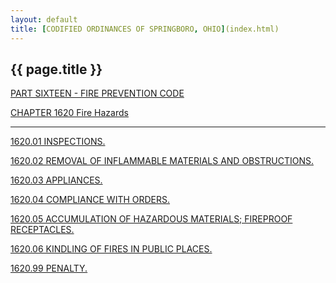 ```yaml
---
layout: default 
title: [CODIFIED ORDINANCES OF SPRINGBORO, OHIO](index.html) 
---
```


{{ page.title }}
----------------

[PART SIXTEEN - FIRE PREVENTION CODE](5a09a412.html)

[CHAPTER 1620 Fire Hazards](5af3a412.html)

---

[1620.01 INSPECTIONS.](5b06a412.html)

[1620.02 REMOVAL OF INFLAMMABLE MATERIALS AND
OBSTRUCTIONS.](5b0aa412.html)

[1620.03 APPLIANCES.](5b0da412.html)

[1620.04 COMPLIANCE WITH ORDERS.](5b11a412.html)

[1620.05 ACCUMULATION OF HAZARDOUS MATERIALS; FIREPROOF
RECEPTACLES.](5b15a412.html)

[1620.06 KINDLING OF FIRES IN PUBLIC PLACES.](5b19a412.html)

[1620.99 PENALTY.](5b1da412.html)
